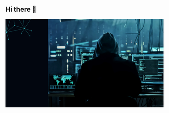 ## Hi there 👋
<img src="https://github.com/Rui-cvet/Rui-cvet/blob/main/Copy%20of%20Black%20Blue%20Modern%20Gradient%20Cybersecurity%20Presentation.png" alt="Hi there Rui Rosario here!  - DevOps Engineer, Infrastructure">

<!--
**Rui-cvet/Rui-cvet** is a ✨ _special_ ✨ repository because its `README.md` (this file) appears on your GitHub profile.

Here are some ideas to get you started:

- 🔭 I’m currently working on ...
- 🌱 I’m currently learning ...
- 👯 I’m looking to collaborate on ...
- 🤔 I’m looking for help with ...
- 💬 Ask me about ...
- 📫 How to reach me: ...
- 😄 Pronouns: ...
- ⚡ Fun fact: ...
-->
